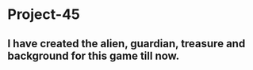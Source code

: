# Project-45
## I have created the alien, guardian, treasure and background for this game till now.
